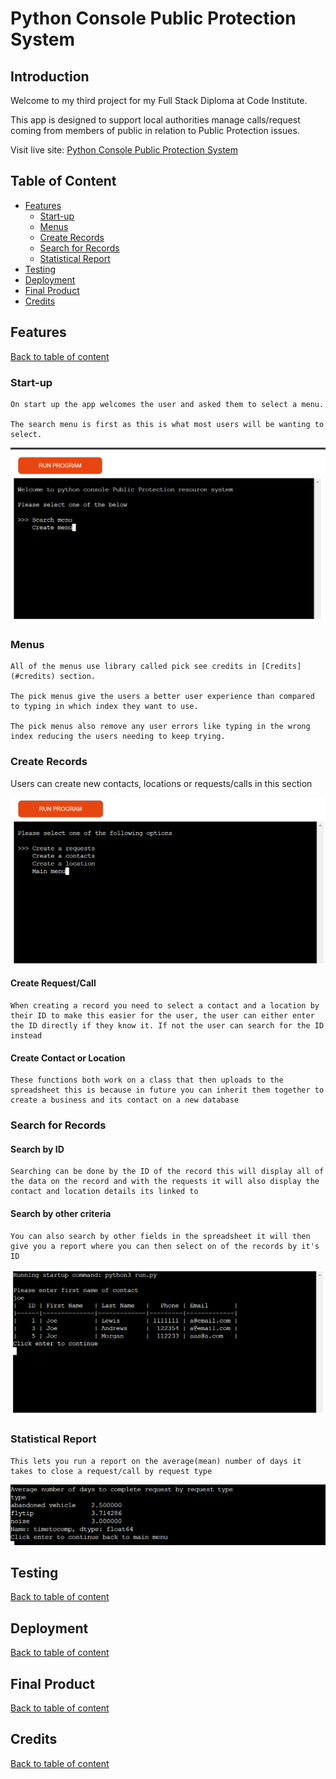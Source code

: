# Python Console Public Protection System

## Introduction

Welcome to my third project for my Full Stack Diploma at Code Institute.

This app is designed to support local authorities manage calls/request coming from members of public in relation to Public Protection issues. 

Visit live site: [Python Console Public Protection System](https://python-console-pp-system-0ffd3088a3de.herokuapp.com/)

## Table of Content
* [Features](#features)
    * [Start-up](#start-up)
    * [Menus](#menus)
    * [Create Records](#create-records)
    * [Search for Records](#search-for-records)
    * [Statistical Report](#statistical-report)
* [Testing](#testing)
* [Deployment](#deployment)
* [Final Product](#final-product)
* [Credits](#credits)

## Features
[Back to table of content](#table-of-content)
### Start-up
    On start up the app welcomes the user and asked them to select a menu.

    The search menu is first as this is what most users will be wanting to select.

![Start-up image](read-me-assets/start-up-img.png)
### Menus
    All of the menus use library called pick see credits in [Credits](#credits) section.
    
    The pick menus give the users a better user experience than compared to typing in which index they want to use.
    
    The pick menus also remove any user errors like typing in the wrong index reducing the users needing to keep trying.

### Create Records
Users can create new contacts, locations or requests/calls in this section

![Create Records image](read-me-assets/create-records-image.png)
#### Create Request/Call
    When creating a record you need to select a contact and a location by their ID to make this easier for the user, the user can either enter the ID directly if they know it. If not the user can search for the ID instead

#### Create Contact or Location
    These functions both work on a class that then uploads to the spreadsheet this is because in future you can inherit them together to create a business and its contact on a new database 

### Search for Records
#### Search by ID
    Searching can be done by the ID of the record this will display all of the data on the record and with the requests it will also display the contact and location details its linked to

#### Search by other criteria
    You can also search by other fields in the spreadsheet it will then give you a report where you can then select on of the records by it's ID
![Search Report image](read-me-assets/search-report-img.png)
### Statistical Report
    This lets you run a report on the average(mean) number of days it takes to close a request/call by request type
![Statistical Report image](read-me-assets/stats-report-img.png)
## Testing
[Back to table of content](#table-of-content)

## Deployment
[Back to table of content](#table-of-content)

## Final Product
[Back to table of content](#table-of-content)

## Credits
[Back to table of content](#table-of-content)